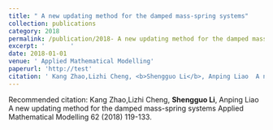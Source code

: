 ```yaml
---
title: " A new updating method for the damped mass-spring systems"
collection: publications
category: 2018
permalink: /publication/2018- A new updating method for the damped mass-spring systems
excerpt: '       '
date: 2018-01-01
venue: ' Applied Mathematical Modelling'
paperurl: 'http://test'
citation: ' Kang Zhao,Lizhi Cheng, <b>Shengguo Li</b>, Anping Liao  A new updating method for the damped mass-spring systems Applied Mathematical Modelling 62 (2018) 119-133. '
---
```



Recommended citation:  Kang Zhao,Lizhi Cheng, <b>Shengguo Li</b>, Anping Liao  A new updating method for the damped mass-spring systems Applied Mathematical Modelling 62 (2018) 119-133. 